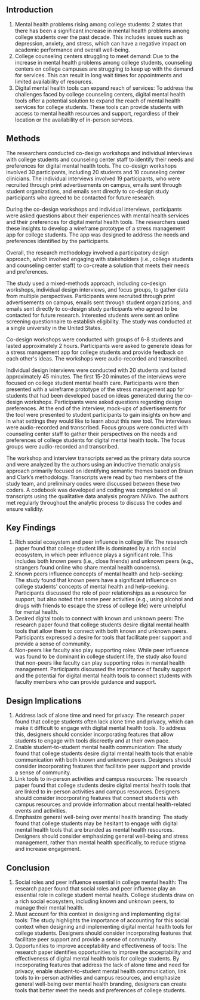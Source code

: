 
## Introduction 

1. Mental health problems rising among college students: 2 states that there has been a significant increase in mental health problems among college students over the past decade. This includes issues such as depression, anxiety, and stress, which can have a negative impact on academic performance and overall well-being. 
2. College counseling centers struggling to meet demand: Due to the increase in mental health problems among college students, counseling centers on college campuses are struggling to keep up with the demand for services. This can result in long wait times for appointments and limited availability of resources. 
3. Digital mental health tools can expand reach of services: To address the challenges faced by college counseling centers, digital mental health tools offer a potential solution to expand the reach of mental health services for college students. These tools can provide students with access to mental health resources and support, regardless of their location or the availability of in-person services.

## Methods

The researchers conducted co-design workshops and individual interviews with college students and counseling center staff to identify their needs and preferences for digital mental health tools. The co-design workshops involved 30 participants, including 20 students and 10 counseling center clinicians. The individual interviews involved 19 participants, who were recruited through print advertisements on campus, emails sent through student organizations, and emails sent directly to co-design study participants who agreed to be contacted for future research. 

During the co-design workshops and individual interviews, participants were asked questions about their experiences with mental health services and their preferences for digital mental health tools. The researchers used these insights to develop a wireframe prototype of a stress management app for college students. The app was designed to address the needs and preferences identified by the participants.

Overall, the research methodology involved a participatory design approach, which involved engaging with stakeholders (i.e., college students and counseling center staff) to co-create a solution that meets their needs and preferences.


The study used a mixed-methods approach, including co-design workshops, individual design interviews, and focus groups, to gather data from multiple perspectives. Participants were recruited through print advertisements on campus, emails sent through student organizations, and emails sent directly to co-design study participants who agreed to be contacted for future research. Interested students were sent an online screening questionnaire to establish eligibility. The study was conducted at a single university in the United States.

Co-design workshops were conducted with groups of 6-8 students and lasted approximately 2 hours. Participants were asked to generate ideas for a stress management app for college students and provide feedback on each other's ideas. The workshops were audio-recorded and transcribed. 

Individual design interviews were conducted with 20 students and lasted approximately 45 minutes. The first 15-20 minutes of the interviews were focused on college student mental health care. Participants were then presented with a wireframe prototype of the stress management app for students that had been developed based on ideas generated during the co-design workshops. Participants were asked questions regarding design preferences. At the end of the interview, mock-ups of advertisements for the tool were presented to student participants to gain insights on how and in what settings they would like to learn about this new tool. The interviews were audio-recorded and transcribed.
Focus groups were conducted with counseling center staff to gather their perspectives on the needs and preferences of college students for digital mental health tools. The focus groups were audio-recorded and transcribed.

The workshop and interview transcripts served as the primary data source and were analyzed by the authors using an inductive thematic analysis approach primarily focused on identifying semantic themes based on Braun and Clark’s methodology. Transcripts were read by two members of the study team, and preliminary codes were discussed between these two coders. A codebook was developed and coding was completed on all transcripts using the qualitative data analysis program NVivo. The authors met regularly throughout the analytic process to discuss the codes and ensure validity.

## Key Findings

1. Rich social ecosystem and peer influence in college life: The research paper found that college student life is dominated by a rich social ecosystem, in which peer influence plays a significant role. This includes both known peers (i.e., close friends) and unknown peers (e.g., strangers found online who share mental health concerns). 
2. Known peers influence concepts of mental health and help-seeking: The study found that known peers have a significant influence on college students' concepts of mental health and help-seeking. Participants discussed the role of peer relationships as a resource for support, but also noted that some peer activities (e.g., using alcohol and drugs with friends to escape the stress of college life) were unhelpful for mental health. 
3. Desired digital tools to connect with known and unknown peers: The research paper found that college students desire digital mental health tools that allow them to connect with both known and unknown peers. Participants expressed a desire for tools that facilitate peer support and provide a sense of community. 
4. Non-peers like faculty also play supporting roles: While peer influence was found to be dominant in college student life, the study also found that non-peers like faculty can play supporting roles in mental health management. Participants discussed the importance of faculty support and the potential for digital mental health tools to connect students with faculty members who can provide guidance and support.

## Design Implications

1. Address lack of alone time and need for privacy: The research paper found that college students often lack alone time and privacy, which can make it difficult to engage with digital mental health tools. To address this, designers should consider incorporating features that allow students to engage with tools discreetly and at their own pace. 
2. Enable student-to-student mental health communication: The study found that college students desire digital mental health tools that enable communication with both known and unknown peers. Designers should consider incorporating features that facilitate peer support and provide a sense of community. 
3. Link tools to in-person activities and campus resources: The research paper found that college students desire digital mental health tools that are linked to in-person activities and campus resources. Designers should consider incorporating features that connect students with campus resources and provide information about mental health-related events and activities.
4. Emphasize general well-being over mental health branding: The study found that college students may be hesitant to engage with digital mental health tools that are branded as mental health resources. Designers should consider emphasizing general well-being and stress management, rather than mental health specifically, to reduce stigma and increase engagement.

## Conclusion 

1. Social roles and peer influence essential in college mental health: The research paper found that social roles and peer influence play an essential role in college student mental health. College students draw on a rich social ecosystem, including known and unknown peers, to manage their mental health.
2. Must account for this context in designing and implementing digital tools: The study highlights the importance of accounting for this social context when designing and implementing digital mental health tools for college students. Designers should consider incorporating features that facilitate peer support and provide a sense of community. 
3. Opportunities to improve acceptability and effectiveness of tools: The research paper identifies opportunities to improve the acceptability and effectiveness of digital mental health tools for college students. By incorporating features that address the lack of alone time and need for privacy, enable student-to-student mental health communication, link tools to in-person activities and campus resources, and emphasize general well-being over mental health branding, designers can create tools that better meet the needs and preferences of college students.